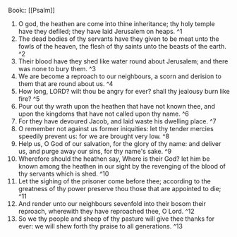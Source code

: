  Book:: [[Psalm]]
 1. O god, the heathen are come into thine inheritance; thy holy temple have they defiled; they have laid Jerusalem on heaps. ^1
 2. The dead bodies of thy servants have they given to be meat unto the fowls of the heaven, the flesh of thy saints unto the beasts of the earth. ^2
 3. Their blood have they shed like water round about Jerusalem; and there was none to bury them. ^3
 4. We are become a reproach to our neighbours, a scorn and derision to them that are round about us. ^4
 5. How long, LORD? wilt thou be angry for ever? shall thy jealousy burn like fire? ^5
 6. Pour out thy wrath upon the heathen that have not known thee, and upon the kingdoms that have not called upon thy name. ^6
 7. For they have devoured Jacob, and laid waste his dwelling place. ^7
 8. O remember not against us former iniquities: let thy tender mercies speedily prevent us: for we are brought very low. ^8
 9. Help us, O God of our salvation, for the glory of thy name: and deliver us, and purge away our sins, for thy name's sake. ^9
 10. Wherefore should the heathen say, Where is their God? let him be known among the heathen in our sight by the revenging of the blood of thy servants which is shed. ^10
 11. Let the sighing of the prisoner come before thee; according to the greatness of thy power preserve thou those that are appointed to die; ^11
 12. And render unto our neighbours sevenfold into their bosom their reproach, wherewith they have reproached thee, O Lord. ^12
 13. So we thy people and sheep of thy pasture will give thee thanks for ever: we will shew forth thy praise to all generations. ^13

